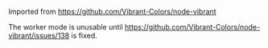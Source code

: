 Imported from https://github.com/Vibrant-Colors/node-vibrant

The worker mode is unusable until https://github.com/Vibrant-Colors/node-vibrant/issues/138 is fixed.
